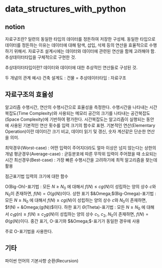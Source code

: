 # data_structures_with_python

## notion
자료구조란?
일련의 동일한 타입의 데이터를 정돈하여 저장한 구성체.
동일한 타입으로 데이터를 정돈하는 이유는 데이터에 대해 탐색, 삽입, 삭제 등의 연산을 효율적으로 수행하기 위해서.
자료구조 설계시에는 데이터와 데이터에 관련된 연산을 함께 고려해야 함.
추상데이터타입을 구체적으로 구현한 것.

추상데이터타입이란?
데이터와 데이터에 대한 추상적인 연산들로 구성된 것.

두 개념의 관계 예시) 건축 설계도 : 건물 = 추상데이터타입 : 자료구조

## 자료구조의 효율성
알고리즘 수행시간, 연산의 수행시간으로 효율성을 측정한다.
수행시간을 나타내는 시간복잡도(Time Complexity)와 사용되는 메모리 공간의 크기를 나타내는 공간복잡도(Space Complexity)에 기반하여 평가한다.
시간복잡도는 알고리즘이 실행되는 동안에 사용된 기본적인 연산 횟수를 입력 크기의 함수로 표현.
기본적인 연산(Elementary Operation)이란 데이터간 크기 비교, 데이터 읽기 및 갱신, 숫자 계산같은 단순한 연산을 의미.

최악경우(Worst-case) : 어떤 입력이 주어지더라도 얼마 이상은 넘지 않는다는 상한의 개념
평균경우(Average-case) : 균등분포에 따른 무작위 입력이 주어졌을 때 소요되는 시간
최선경우(Best-case) : 가장 빠른 수행시간을 고려하기에 최적 알고리즘을 찾는데 활용

점근표기법
입력의 크기에 대한 함수

O(Big-Oh)-표기법 : 모든 $N \ge N_0$ 에 대해서 $f(N) \le cg(N)$이 성립하는 양의 상수 $c$와 $N_0$이 존재하면, $f(N) = O(g(N))$이다.
상한 표기
$&Omega;$(Big-Omega)-표기법 : 모든 $N \ge N_0$ 에 대해서 $f(N) \ge cg(N)$이 성립하는 양의 상수 $c$와 $N_0$이 존재하면, $f(N) = &Omega;(g(N))$이다.
하한 표기 
$\Theta$(Theta)-표기법 : 모든 $N \ge N_0$ 에 대해서 ${c_1}g(n) \ge f(N) \ge {c_2}g(N)$이 성립하는 양의 상수 $c_1$, $c_2$, $N_0$이 존재하면, $f(N) = \Theta(g(N))$이다.
중간 표기, O-표기와 $&Omega;$-표기가 동일한 경우에 사용

주로 O-표기법을 사용한다.

## 기타
파이썬 언어의 기본사항
순환(Recursion)